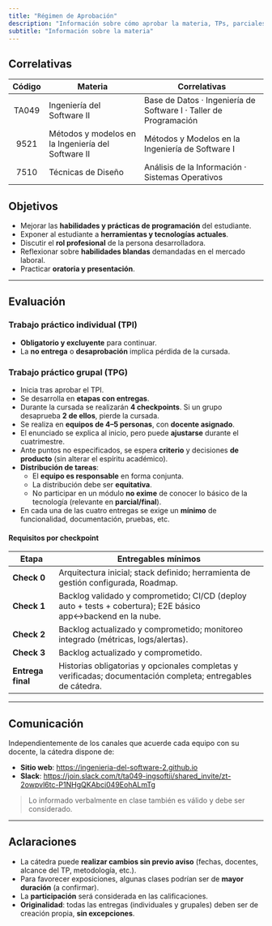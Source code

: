 ```yaml
---
title: "Régimen de Aprobación"
description: "Información sobre cómo aprobar la materia, TPs, parciales y finales."
subtitle: "Información sobre la materia"
---
```


<!-- ## Docentes

{{< team >}} -->

## Correlativas

| Código | Materia                                            | Correlativas                                                      |
| :----: | -------------------------------------------------- | ----------------------------------------------------------------- |
| TA049  | Ingeniería del Software II                         | Base de Datos · Ingeniería de Software I · Taller de Programación |
|  9521  | Métodos y modelos en la Ingeniería del Software II | Métodos y Modelos en la Ingeniería de Software I                  |
|  7510  | Técnicas de Diseño                                 | Análisis de la Información · Sistemas Operativos                  |

## Objetivos

-   Mejorar las **habilidades y prácticas de programación** del estudiante.
-   Exponer al estudiante a **herramientas y tecnologías actuales**.
-   Discutir el **rol profesional** de la persona desarrolladora.
-   Reflexionar sobre **habilidades blandas** demandadas en el mercado laboral.
-   Practicar **oratoria y presentación**.

---

## Evaluación

### Trabajo práctico individual (TPI)

-   **Obligatorio y excluyente** para continuar.
-   La **no entrega** o **desaprobación** implica pérdida de la cursada.

### Trabajo práctico grupal (TPG)

-   Inicia tras aprobar el TPI.
-   Se desarrolla en **etapas con entregas**.
-   Durante la cursada se realizarán **4 checkpoints**. Si un grupo desaprueba **2 de ellos**, pierde la cursada.
-   Se realiza en **equipos de 4–5 personas**, con **docente asignado**.
-   El enunciado se explica al inicio, pero puede **ajustarse** durante el cuatrimestre.
-   Ante puntos no especificados, se espera **criterio** y decisiones **de producto** (sin alterar el espíritu académico).
-   **Distribución de tareas**:
    -   El **equipo es responsable** en forma conjunta.
    -   La distribución debe ser **equitativa**.
    -   No participar en un módulo **no exime** de conocer lo básico de la tecnología (relevante en **parcial/final**).
-   En cada una de las cuatro entregas se exige un **mínimo** de funcionalidad, documentación, pruebas, etc.

#### Requisitos por checkpoint

| Etapa             | Entregables mínimos                                                                                          |
| ----------------- | ------------------------------------------------------------------------------------------------------------ |
| **Check 0**       | Arquitectura inicial; stack definido; herramienta de gestión configurada, Roadmap.                           |
| **Check 1**       | Backlog validado y comprometido; CI/CD (deploy auto + tests + cobertura); E2E básico app↔backend en la nube. |
| **Check 2**       | Backlog actualizado y comprometido; monitoreo integrado (métricas, logs/alertas).                            |
| **Check 3**       | Backlog actualizado y comprometido.                                                                          |
| **Entrega final** | Historias obligatorias y opcionales completas y verificadas; documentación completa; entregables de cátedra. |

---

## Comunicación

Independientemente de los canales que acuerde cada equipo con su docente, la cátedra dispone de:

-   **Sitio web**: <https://ingenieria-del-software-2.github.io>
-   **Slack**: <https://join.slack.com/t/ta049-ingsoftii/shared_invite/zt-2owpvl6tc-P1NHgQKAbci049EohALmTg>

> Lo informado verbalmente en clase también es válido y debe ser considerado.

---

## Aclaraciones

-   La cátedra puede **realizar cambios sin previo aviso** (fechas, docentes, alcance del TP, metodología, etc.).
-   Para favorecer exposiciones, algunas clases podrían ser de **mayor duración** (a confirmar).
-   La **participación** será considerada en las calificaciones.
-   **Originalidad**: todas las entregas (individuales y grupales) deben ser de creación propia, **sin excepciones**.
